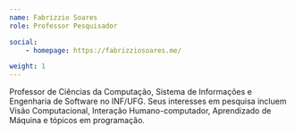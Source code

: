 ```yaml
---
name: Fabrizzio Soares
role: Professor Pesquisador

social:
    - homepage: https://fabrizziosoares.me/

weight: 1
---
```

Professor de Ciências da Computação, Sistema de Informações e Engenharia de Software no INF/UFG. Seus interesses em pesquisa incluem Visão Computacional, Interação Humano-computador, Aprendizado de Máquina e tópicos em programação.
